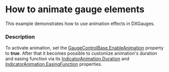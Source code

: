 # How to animate gauge elements


<p>This example demonstrates how to use animation effects in DXGauges. </p>


<h3>Description</h3>

<p>To activate animation, set the  <a href="http://documentation.devexpress.com/#Silverlight/DevExpressXpfGaugesGaugeControlBase_EnableAnimationtopic"><u>GaugeControlBase.EnableAnimation</u></a> property to <strong>t</strong><strong>rue</strong>. After that it becomes possible to customize animation&#39;s duration and easing function via its <a href="http://documentation.devexpress.com/#Silverlight/DevExpressXpfGaugesIndicatorAnimation_Durationtopic"><u>IndicatorAnimation.Duration</u></a>  and <a href="http://documentation.devexpress.com/#Silverlight/DevExpressXpfGaugesIndicatorAnimation_EasingFunctiontopic"><u>IndicatorAnimation.EasingFunction</u></a> properties.</p><br />


<br/>


